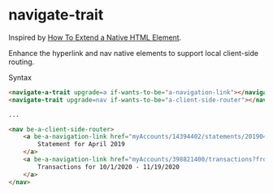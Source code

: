 # navigate-trait

Inspired by [How To Extend a Native HTML Element](https://itnext.io/how-to-extend-a-native-html-element-1d4674e09c22).

Enhance the hyperlink and nav native elements to support local client-side routing.

Syntax

```html
<navigate-a-trait upgrade=a if-wants-to-be="a-navigation-link"></navigate-a-trait>
<navigate-trait upgrade=nav if-wants-to-be="a-client-side-router"></navigate-trait>

...

<nav be-a-client-side-router>
    <a be-a-navigation-link href="myAccounts/14394402/statements/201904?page=1" slot="link">
        Statement for April 2019
    </a>
    <a be-a-navigation-link href="myAccounts/398821400/transactions?from=20201001&to=20201119" slot="link">
        Transactions for 10/1/2020 - 11/19/2020
    </a>
</nav>

```

